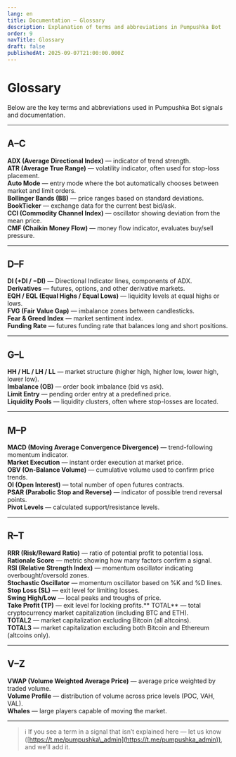 ```yaml
---
lang: en
title: Documentation — Glossary
description: Explanation of terms and abbreviations in Pumpushka Bot
order: 9
navTitle: Glossary
draft: false
publishedAt: 2025-09-07T21:00:00.000Z
---
```


# Glossary

Below are the key terms and abbreviations used in Pumpushka Bot signals and documentation.

***

## A–C

**ADX (Average Directional Index)** — indicator of trend strength.\
**ATR (Average True Range)** — volatility indicator, often used for stop-loss placement.\
**Auto Mode** — entry mode where the bot automatically chooses between market and limit orders.\
**Bollinger Bands (BB)** — price ranges based on standard deviations.\
**BookTicker** — exchange data for the current best bid/ask.\
**CCI (Commodity Channel Index)** — oscillator showing deviation from the mean price.\
**CMF (Chaikin Money Flow)** — money flow indicator, evaluates buy/sell pressure.

***

## D–F

**DI (+DI / −DI)** — Directional Indicator lines, components of ADX.\
**Derivatives** — futures, options, and other derivative markets.\
**EQH / EQL (Equal Highs / Equal Lows)** — liquidity levels at equal highs or lows.\
**FVG (Fair Value Gap)** — imbalance zones between candlesticks.\
**Fear & Greed Index** — market sentiment index.\
**Funding Rate** — futures funding rate that balances long and short positions.

***

## G–L

**HH / HL / LH / LL** — market structure (higher high, higher low, lower high, lower low).\
**Imbalance (OB)** — order book imbalance (bid vs ask).\
**Limit Entry** — pending order entry at a predefined price.\
**Liquidity Pools** — liquidity clusters, often where stop-losses are located.

***

## M–P

**MACD (Moving Average Convergence Divergence)** — trend-following momentum indicator.\
**Market Execution** — instant order execution at market price.\
**OBV (On-Balance Volume)** — cumulative volume used to confirm price trends.\
**OI (Open Interest)** — total number of open futures contracts.\
**PSAR (Parabolic Stop and Reverse)** — indicator of possible trend reversal points.\
**Pivot Levels** — calculated support/resistance levels.

***

## R–T

**RRR (Risk/Reward Ratio)** — ratio of potential profit to potential loss.\
**Rationale Score** — metric showing how many factors confirm a signal.\
**RSI (Relative Strength Index)** — momentum oscillator indicating overbought/oversold zones.\
**Stochastic Oscillator** — momentum oscillator based on %K and %D lines.\
**Stop Loss (SL)** — exit level for limiting losses.\
**Swing High/Low** — local peaks and troughs of price.\
**Take Profit (TP)** — exit level for locking profits.**
TOTAL** — total cryptocurrency market capitalization (including BTC and ETH).\
**TOTAL2** — market capitalization excluding Bitcoin (all altcoins).\
**TOTAL3** — market capitalization excluding both Bitcoin and Ethereum (altcoins only).

***

## V–Z

**VWAP (Volume Weighted Average Price)** — average price weighted by traded volume.\
**Volume Profile** — distribution of volume across price levels (POC, VAH, VAL).\
**Whales** — large players capable of moving the market.

***

> ℹ️ If you see a term in a signal that isn’t explained here — let us know ([https://t.me/pumpushka\_admin](https://t.me/pumpushka_admin)), and we’ll add it.
